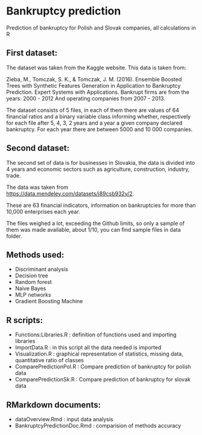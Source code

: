 # Bankruptcy prediction

Prediction of bankruptcy for Polish and Slovak companies,
all calculations in R 

## First dataset:
The dataset was taken from the Kaggle website. This data is taken from:

Zieba, M., Tomczak, S. K., & Tomczak, J. M. (2016). Ensemble Boosted Trees with Synthetic Features Generation in Application to Bankruptcy Prediction. Expert Systems with Applications.
Bankrupt firms are from the years: 2000 - 2012 And operating companies from 2007 - 2013.

The dataset consists of 5 files, in each of them there are values of 64 financial ratios and a binary variable class informing whether, respectively for each file after 5, 4, 3, 2 years and a year a given company declared bankruptcy. For each year there are between 5000 and 10 000 companies.


## Second dataset:
The second set of data is for businesses in Slovakia, the data is divided into 4 years and economic sectors such as agriculture, construction, industry, trade.

The data was taken from https://data.mendeley.com/datasets/j89csb932y/2.

These are 63 financial indicators, information on bankruptcies for more than 10,000 enterprises each year.

The files weighed a lot, exceeding the Github limits, so only a sample of them was made available, about 1/10, you can find sample files in data folder.

## Methods used:
- Discriminant analysis
- Decision tree
- Random forest
- Naive Bayes
- MLP networks
- Gradient Boosting Machine

## R scripts:
- Functions:Libraries.R : definition of functions used and importing libraries
- ImportData.R : in this script all the data needed is imported
- Visualization.R : graphical representation of statistics, missing data, quantitative ratio of classes
- ComparePredictionPol.R : Compare prediction of bankruptcy for polish data
- ComparePredictionSk.R  : Compare prediction of bankruptcy for slovak data

## RMarkdown documents:
- dataOverview.Rmd : input data analysis
- BankruptcyPredictionDoc.Rmd : comparision of methods accuracy


